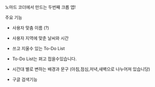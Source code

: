 노마드 코더에서 만드는 두번째 크롭 앱!

주요 기능

- 사용자 맞춤 이름 (?)
- 사용자 지역에 맞춘 날씨와 시간
- 쓰고 지울수 있는 To-Do List

- To-Do List는 펴고 접을수있습니다.
- 시간대 별로 변하는 배경과 문구
  (아침,점심,저녁,새벽으로 나누어져 있습니당)
- 구글 검색기능
